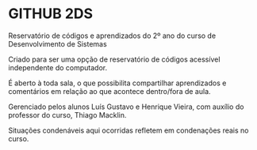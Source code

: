 # GITHUB 2DS
Reservatório de códigos e aprendizados do 2º ano do curso de Desenvolvimento de Sistemas

Criado para ser uma opção de reservatório de códigos acessível independente do computador. 

É aberto à toda sala, o que possibilita compartilhar aprendizados e comentários em relação ao que acontece dentro/fora de aula.

Gerenciado pelos alunos Luís Gustavo e Henrique Vieira, com auxílio do professor do curso, Thiago Macklin.

Situações condenáveis aqui ocorridas refletem em condenações reais no curso.
